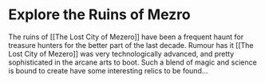 # Explore the Ruins of Mezro
The ruins of [[The Lost City of Mezero]] have been a frequent haunt for treasure hunters for the better part of the last decade. Rumour has it [[The Lost City of Mezero]] was very technologically advanced, and pretty sophisticated in the arcane arts to boot. Such a blend of magic and science is bound to create have some interesting relics to be found...